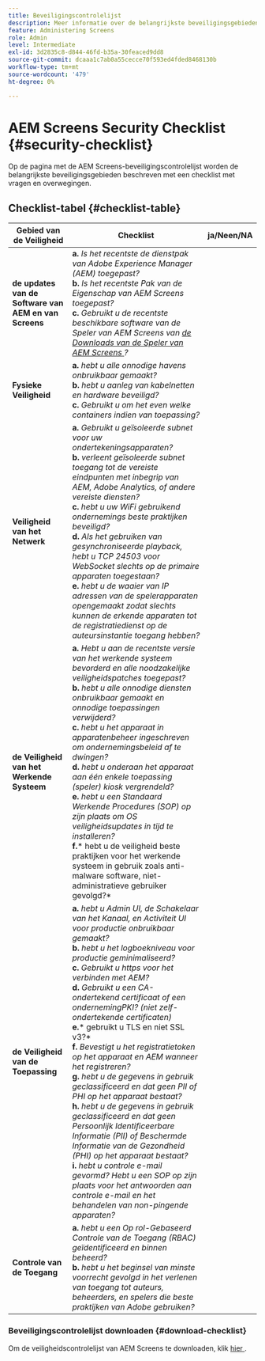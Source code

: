 ```yaml
---
title: Beveiligingscontrolelijst
description: Meer informatie over de belangrijkste beveiligingsgebieden van AEM Screens met een checklist met vragen en overwegingen.
feature: Administering Screens
role: Admin
level: Intermediate
exl-id: 3d2835c8-d844-46fd-b35a-30feaced9dd8
source-git-commit: dcaaa1c7ab0a55cecce70f593ed4fded8468130b
workflow-type: tm+mt
source-wordcount: '479'
ht-degree: 0%

---
```


# AEM Screens Security Checklist {#security-checklist}

Op de pagina met de AEM Screens-beveiligingscontrolelijst worden de belangrijkste beveiligingsgebieden beschreven met een checklist met vragen en overwegingen.

## Checklist-tabel {#checklist-table}

| **Gebied van de Veiligheid** | **Checklist** | **ja/Neen/NA** |
|---|---|---|
| **de updates van de Software van AEM en van Screens** | **a.** *Is het recentste de dienstpak van Adobe Experience Manager (AEM) toegepast?* <br>**b.** *Is het recentste Pak van de Eigenschap van AEM Screens toegepast?* <br>**c.** *Gebruikt u de recentste beschikbare software van de Speler van AEM Screens van [ de Downloads van de Speler van AEM Screens ](https://download.macromedia.com/screens/)?* |
| **Fysieke Veiligheid** | **a.** *hebt u alle onnodige havens onbruikbaar gemaakt?* <br>**b.** *hebt u aanleg van kabelnetten en hardware beveiligd?* <br>**c.** *Gebruikt u om het even welke containers indien van toepassing?* |
| **Veiligheid van het Netwerk** | **a.** *Gebruikt u geïsoleerde subnet voor uw ondertekeningsapparaten?* <br>**b.** *verleent geïsoleerde subnet toegang tot de vereiste eindpunten met inbegrip van AEM, Adobe Analytics, of andere vereiste diensten?* <br>**c.** *hebt u uw WiFi gebruikend ondernemings beste praktijken beveiligd?* <br>**d.** *Als het gebruiken van gesynchroniseerde playback, hebt u TCP 24503 voor WebSocket slechts op de primaire apparaten toegestaan?* <br>**e.** *hebt u de waaier van IP adressen van de spelerapparaten opengemaakt zodat slechts kunnen de erkende apparaten tot de registratiedienst op de auteursinstantie toegang hebben?* |
| **de Veiligheid van het Werkende Systeem** | **a.** *Hebt u aan de recentste versie van het werkende systeem bevorderd en alle noodzakelijke veiligheidspatches toegepast?* <br>**b.** *hebt u alle onnodige diensten onbruikbaar gemaakt en onnodige toepassingen verwijderd?* <br>**c.** *hebt u het apparaat in apparatenbeheer ingeschreven om ondernemingsbeleid af te dwingen?* <br>**d.** *hebt u onderaan het apparaat aan één enkele toepassing (speler) kiosk vergrendeld?* <br>**e.** *hebt u een Standaard Werkende Procedures (SOP) op zijn plaats om OS veiligheidsupdates in tijd te installeren?*<br>**f.*** hebt u de veiligheid beste praktijken voor het werkende systeem in gebruik zoals anti-malware software, niet-administratieve gebruiker gevolgd?* |
| **de Veiligheid van de Toepassing** | **a.** *hebt u Admin UI, de Schakelaar van het Kanaal, en Activiteit UI voor productie onbruikbaar gemaakt?* <br>**b.** *hebt u het logboekniveau voor productie geminimaliseerd?* <br>**c.** *Gebruikt u https voor het verbinden met AEM?* <br>**d.** *Gebruikt u een CA-ondertekend certificaat of een ondernemingPKI? (niet zelf-ondertekende certificaten)*<br>**e.*** gebruikt u TLS en niet SSL v3?*<br>**f.** *Bevestigt u het registratietoken op het apparaat en AEM wanneer het registreren?*<br> **g.** *hebt u de gegevens in gebruik geclassificeerd en dat geen PII of PHI op het apparaat bestaat?*<br> **h.** *hebt u de gegevens in gebruik geclassificeerd en dat geen Persoonlijk Identificeerbare Informatie (PII) of Beschermde Informatie van de Gezondheid (PHI) op het apparaat bestaat?*<br> **i.** *hebt u controle e-mail gevormd? Hebt u een SOP op zijn plaats voor het antwoorden aan controle e-mail en het behandelen van non-pingende apparaten?* |
| **Controle van de Toegang** | **a.** *hebt u een Op rol-Gebaseerd Controle van de Toegang (RBAC) geïdentificeerd en binnen beheerd?* <br>**b.** *hebt u het beginsel van minste voorrecht gevolgd in het verlenen van toegang tot auteurs, beheerders, en spelers die beste praktijken van Adobe gebruiken?* |

### Beveiligingscontrolelijst downloaden {#download-checklist}

Om de veiligheidscontrolelijst van AEM Screens te downloaden, klik [ hier ](/help/user-guide/assets/AEMScreens-SecurityChecklist.pdf).
